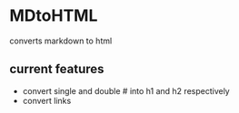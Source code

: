 # MDtoHTML

converts markdown to html

## current features
- convert single and double # into h1 and h2 respectively
- convert links
